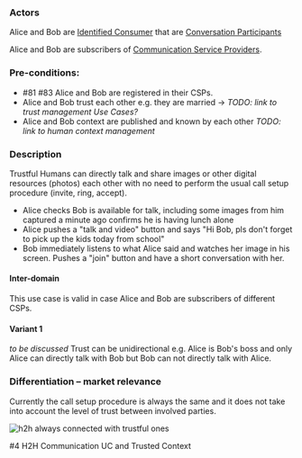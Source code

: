 ### Actors

Alice and Bob are [Identified Consumer](../blob/master/docs/D1.1/business-models/business-roles.md#identified-service-consumer) that are [Conversation Participants](../blob/master/docs/D1.1/business-models/business-roles.md#conversation--communication-participant)

Alice and Bob are subscribers of [Communication Service Providers](../blob/master/docs/D1.1/business-models/business-roles.md#communication-service-provider-csp).
### Pre-conditions:
- #81  #83 Alice and Bob are registered in their CSPs.
- Alice and Bob trust each other e.g. they are married -> _TODO: link to trust management Use Cases?_
- Alice and Bob context are published and known by each other _TODO: link to human context management_
### Description

Trustful Humans can directly talk and share images or other digital resources (photos) each other with no need to perform the usual call setup procedure (invite, ring, accept).
- Alice checks Bob is available for talk, including some images from him captured a minute ago confirms he is having lunch alone
- Alice pushes a "talk and video" button and says "Hi Bob, pls don't forget to pick up the kids today from school"
- Bob immediately listens to what Alice said and watches her image in his screen. Pushes a "join" button and have a short conversation with her.
#### Inter-domain

This use case is valid in case Alice and Bob are subscribers of different CSPs.
#### Variant 1

_to be discussed_ Trust can be unidirectional e.g. Alice is Bob's boss and only Alice can directly talk with Bob but Bob can not directly talk with Alice.
### Differentiation – market relevance

Currently the call setup procedure is always the same and it does not take into account the level of trust between involved parties. 

![h2h always connected with trustful ones](https://cloud.githubusercontent.com/assets/3893553/6000157/68805194-aad2-11e4-8b85-91f5ac0cb6cd.png)

#4 H2H Communication UC and Trusted Context
